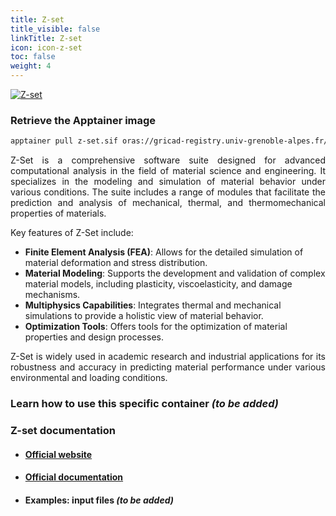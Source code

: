 ```yaml
---
title: Z-set
title_visible: false
linkTitle: Z-set
icon: icon-z-set
toc: false
weight: 4
---
```


<a href="http://www.zset-software.com/" target="_blank">
    <img alt="Z-set" class="codes-pages-top-logo logo-z-set">
</a>

### Retrieve the Apptainer image

```bash
apptainer pull z-set.sif oras://gricad-registry.univ-grenoble-alpes.fr/diamond/apptainer/apptainer-singularity-projects/z-set.sif:latest
```

<div align="justify">

Z-Set is a comprehensive software suite designed for advanced computational analysis in the field of material science and engineering. It specializes in the modeling and simulation of material behavior under various conditions. The suite includes a range of modules that facilitate the prediction and analysis of mechanical, thermal, and thermomechanical properties of materials.

</div>

Key features of Z-Set include:

- **Finite Element Analysis (FEA)**: Allows for the detailed simulation of material deformation and stress distribution.
- **Material Modeling**: Supports the development and validation of complex material models, including plasticity, viscoelasticity, and damage mechanisms.
- **Multiphysics Capabilities**: Integrates thermal and mechanical simulations to provide a holistic view of material behavior.
- **Optimization Tools**: Offers tools for the optimization of material properties and design processes.

<div align="justify">

Z-Set is widely used in academic research and industrial applications for its robustness and accuracy in predicting material performance under various environmental and loading conditions.

</div>

### Learn how to use this specific container _(to be added)_

### Z-set documentation

- #### <a href="http://www.zset-software.com/" target="_blank">Official website</a>

- #### <a href="http://www.zset-software.com/support/manuals/" target="_blank">Official documentation</a>

- #### Examples: input files _(to be added)_
